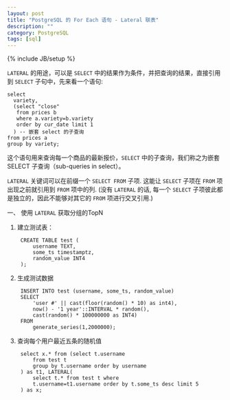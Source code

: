 ```yaml
---
layout: post
title: "PostgreSQL 的 For Each 语句 - Lateral 联表"
description: ""
category: PostgreSQL
tags: [sql]
---
```

{% include JB/setup %}

`LATERAL` 的用途，可以是 `SELECT` 中的结果作为条件，并把查询的结果，直接引用到 `SELECT` 子句中，先来看一个语句:

	select 
	  variety,
	  (select "close"
	   from prices b 
	   where a.variety=b.variety
	   order by cur_date limit 1
	  ) -- 嵌套 select 的子查询
	from prices a 
	group by variety;
	
这个语句用来查询每一个商品的最新报价，`SELECT` 中的子查询，我们称之为嵌套 SELECT 子查询（sub-queries in select）。

`LATERAL` 关键词可以在前缀一个 `SELECT FROM` 子项. 这能让 `SELECT` 子项在 `FROM` 项出现之前就引用到 `FROM` 项中的列. (没有 `LATERAL` 的话, 每一个 `SELECT` 子项彼此都是独立的，因此不能够对其它的 `FROM` 项进行交叉引用.)

一、 使用 `LATERAL` 获取分组的TopN

1. 建立测试表：

		CREATE TABLE test (
			username TEXT,
			some_ts timestamptz,
			random_value INT4
		);
		
2. 生成测试数据

		INSERT INTO test (username, some_ts, random_value)
		SELECT
		    'user #' || cast(floor(random() * 10) as int4),
		    now() - '1 year'::INTERVAL * random(),
		    cast(random() * 100000000 as INT4)
		FROM
		    generate_series(1,2000000);
		    
3. 查询每个用户最近五条的随机值
		
		select x.* from (select t.username
			from test t
         	group by t.username order by username
		) as t1, LATERAL(
			select t.* from test t where
  			t.username=t1.username order by t.some_ts desc limit 5
  		) as x;

